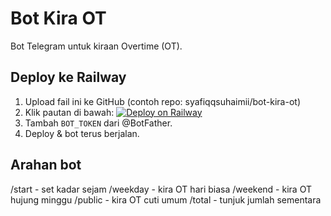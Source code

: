 # Bot Kira OT

Bot Telegram untuk kiraan Overtime (OT).

## Deploy ke Railway

1. Upload fail ini ke GitHub (contoh repo: syafiqqsuhaimii/bot-kira-ot)
2. Klik pautan di bawah:
[![Deploy on Railway](https://railway.app/button.svg)](https://railway.app/new/template?template=https://github.com/syafiqqsuhaimii/bot-kira-ot&envs=BOT_TOKEN)
3. Tambah `BOT_TOKEN` dari @BotFather.
4. Deploy & bot terus berjalan.

## Arahan bot
/start - set kadar sejam
/weekday - kira OT hari biasa
/weekend - kira OT hujung minggu
/public - kira OT cuti umum
/total - tunjuk jumlah sementara
